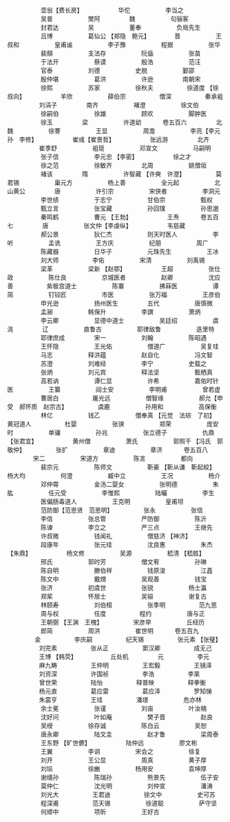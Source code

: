 <!-- { "loadSidebar": true } -->
　　 　　　 壶翁【费长房】
　　 　　　 华佗
　　 　　　 李当之
　　 　　　 吴普
　　 　　　 樊阿
　　 　　 魏
　　 　　　 句骊客
　　 　　　 封君达
　　 　　 吴
　　 　　　 董奉
　　 　　　 负局先生
　　 　　　 吕博
　　 　　　 葛仙公 【郑隐　鲍元】　　 　　 晋
　　 　　　 王叔和
　　 　　　 皇甫谧
　　 　　　 李子豫
　　 　　　 程据
　　 　　　 张华
　　 　　　 裴頠
　　 　　　 支法存
　　 　　　 阮偘
　　 　　　 张苗
　　 　　　 于法开
　　 　　　 蔡谟
　　 　　　 殷浩
　　 　　　 范汪
　　 　　　 官泰
　　 　　　 刘德
　　 　　　 史脱
　　 　　　 鄞邵
　　 　　　 殷仲堪
　　 　　　 葛洪
　　 　　　 许逊
　　 　　 南朝宋
　　 　　　 徐熙
　　 　　　 苏家
　　 　　　 徐秋夫
　　　　　  徐道度 【徐叔向】
　　 　　　 羊欣
　　 　　　 薛伯宗
　　　　　  僧深
　　　　　  秦承袓
　　　　　  刘涓子
　　 　　 南齐
　　 　　　 褚澄
　　 　　　 徐文伯
　　 　　　 徐嗣伯
　　 　　　 徐雄
　　 　　　 顾欢
　　 　　　 脚肿医
　　 　　　 徐玉
　　 　　 梁
　　 　　　 许道幼
　　　  卷五百六
　　 　　 北魏
　　 　　　 徐謇
　　 　　　 王显
　　 　　　 周澹
　　 　　　 李亮【李元孙　李修】
　　 　　　 崔彧【崔景哲】
　　 　　　 张远游
　　 　　 北齐
　　　　　  崔季舒
　　 　　　 袓珽
　　 　　　 邓宣文
　　 　　　 马嗣明
　　 　　　 张子信
　　 　　　 李元忠 【李密】
　　 　　　 徐之才
　　 　　　 徐之范
　　 　　　 徐敏齐
　　 　　 北周
　　 　　　 姚僧垣
　　 　　　 褚该
　　 　　 隋
　　 　　　 许智藏 【许奭　许澄】　　 　　　 莫君锡
　　 　　　 巢元方
　　 　　　 杨上善
　　 　　　 全元起
　　 　　　 北山黄公
　　 　　 唐
　　 　　　 许引宗
　　 　　　 宋侠者
　　 　　　 李洞元
　　 　　　 李世绩
　　 　　　 于志宁
　　 　　　 甘伯宗
　　 　　　 甄权
　　 　　　 甄立言
　　 　　　 张宝藏
　　 　　　 孙回璞
　　 　　　 孙思邈
　　 　　　 秦鸣鹤
　　 　　　 曹元 【王勃】
　　 　　　 王焘
　　　  卷五百七
　　 　　 唐
　　 　　　 张文仲【李虔纵】
　　 　　　 韦慈藏
　　 　　　 郝公景
　　 　　　 狄仁杰
　　 　　　 则天时医人
　　 　　　 李听
　　 　　　 孟诜
　　 　　　 王方庆
　　 　　　 纪朋
　　 　　　 周广
　　 　　　 陈藏器
　　 　　　 日华子
　　 　　　 元珠先生
　　 　　　 王冰
　　 　　　 刘大师
　　　　　  李佑
　　 　　　 宋清
　　 　　　 刘禹锡
　　 　　　 梁革
　　 　　　 梁新 【赵鄂】
　　 　　　 王超
　　 　　　 张仕政
　　 　　　 陈仕良
　　 　　　 京城医者
　　 　　　 赵卿
　　 　　　 沈应善
　　　　　  紫极宫道士
　　 　　　 陈寨
　　 　　　 拂菻医
　　 　　　 谭简
　　 　　　 钉铰匠
　　 　　　 市医
　　 　　　 张万福
　　 　　　 王彦伯
　　 　　　 申光逊
　　 　　　 扬州医生
　　 　　 五代
　　 　　　 唐慎微
　　 　　　 孟昶
　　 　　　 韩保升
　　 　　　 李譔
　　 　　　 萧炳
　　 　　　 李云卿
　　 　　　 显德中道士
　　 　　　 吴廷绍
　　 　　　 虞洮
　　 　　 辽
　　 　　　 直鲁古
　　 　　　 耶律敌鲁
　　 　　　 迭里特
　　 　　　 耶律庶成
　　 　　 宋一
　　 　　　 刘翰
　　 　　　 陈昭遇
　　 　　　 王怀隐
　　 　　　 王光佑
　　 　　　 僧道广
　　 　　　 吴复珪
　　 　　　 马志
　　 　　　 释洪蕴
　　 　　　 赵自化
　　 　　　 冯文智
　　 　　　 苏澄
　　 　　　 刘难经
　　 　　　 李宁
　　 　　　 史载之
　　 　　　 张炳
　　 　　　 刘元宾
　　 　　　 释法坚
　　 　　　 甄栖真
　　 　　　 高若讷
　　 　　　 谭仁显
　　 　　　 许希
　　 　　　 嘉佑时针医
　　 　　　 王纂
　　 　　　 阎士安
　　 　　　 李明甫
　　 　　　 曾若虚
　　 　　　 曹居白
　　　　　  屠光远
　　 　　　 僧智缘
　　 　　　 郝允【申受　郝怀质　赵宗古】　　 　　　 虞鹿
　　 　　　 孙用和
　　 　　　 高保衡
　　 　　　 林亿
　　 　　　 钱乙
　　 　　　 僧奉真 【元觉　法琮　了初】　　 　　　 黄冠道人
　　　　　  杜婴
　　 　　　 张骙
　　 　　　 郑荣
　　 　　　 庞安时
　　 　　　 单骧
　　 　　　 孙兆
　　 　　　 张立德子
　　 　　　 仇鼎 【张君宜】
　　 　　　 黄州僧
　　 　　　 萧氏
　　 　　　 郭照干 【冯氏　郭敬仲】　　 　　　 张扩
　　 　　　 章迪
　　 　　　 章济
　　　  卷五百八
　　　　  宋二
　　 　　　 宋道方
　　 　　　 陈言
　　 　　　 都向
　　 　　　 裴宗元
　　 　　　 陈师文
　　 　　　 靳豪 【靳从谦　靳起蛟】　　 　　　 杨大均
　　 　　　 何澄
　　 　　　 臧中立
　　 　　　 王况
　　 　　　 杨介
　　 　　　 邓仲霄
　　 　　　 金汤二婴女
　　 　　　 张明德
　　 　　　 朱肱
　　 　　　 任元受
　　 　　　 李惟熙
　　 　　　 陆曮
　　 　　　 李生
　　 　　　 医偏肠毒道人
　　 　　　 王克明
　　 　　　 皇甫坦
　　 　　　 范防御【范思贤　范思明】　　 　　　 张永
　　 　　　 张信
　　 　　　 李信
　　 　　　 张总管
　　 　　　 严防御
　　 　　　 陈沂
　　 　　　 陈谏
　　 　　　 李立之
　　 　　　 严三点
　　 　　　 王继先
　　 　　　 许叔微
　　 　　　 钱闻礼
　　 　　　 僧慈济 【神济】
　　 　　　 段康年
　　 　　　 张元珪
　　 　　　 沈良惠
　　 　　　 朱杰【朱鼎】
　　 　　　 杨文修
　　 　　　 吴源
　　 　　　 嵇清 【嵇胜】
　　 　　　 邢氏
　　 　　　 郭时芳
　　 　　　 僧文宥
　　 　　　 孙琳
　　 　　　 陈自明
　　 　　　 滕伯祥
　　 　　　 钱原浚
　　 　　　 江嚞
　　 　　　 陈文中
　　 　　　 戴煟
　　 　　　 吴观善
　　 　　　 钱宝
　　 　　　 张济
　　 　　　 初虞世
　　 　　　 张锐
　　 　　　 杨士瀛
　　 　　　 郑桨
　　 　　　 怀居士
　　 　　　 吴镕
　　 　　　 谢复古
　　 　　　 林颐寿
　　 　　　 刘伯桓
　　 　　　 张季明
　　　　　  范九思
　　 　　　 周与权
　　 　　　 任度
　　　　　  程约
　　 　　　 唐与正
　　 　　　 王朝弼 【王渊　王槐】　　 　　　 宋彦举
　　 　　　 丘经历
　　 　　　 郎简
　　 　　　 周洪
　　 　　　 崔世明
　　　  卷五百九
　　 　　 金
　　　　　  李庆嗣
　　　　　  纪天锡
　　　　　  张元素 【张璧】
　　　　　  刘完素
　　　　　  张从正
　　　　　  窦汉卿
　　　　　  成无己
　　　　　  王博 【韩荧】
　　　　　  丘处机
　　 　　 元
　　　　　  李元
　　　　　  麻九畴
　　　　　  王仲明
　　　　　  王宏毅
　　　　　  王镜泽
　　　　　  刘资深
　　　　　  许国祯
　　　　　  李浩
　　　　　  李杲
　　　　　  曾世荣
　　　　　  陆怡
　　　　　  释普映
　　　　　  释拳衡
　　　　　  杨元直
　　　　　  葛应雷
　　　　　  葛应泽
　　　　　  罗知悌
　　　　　  朱震亨
　　　　　  王珪
　　　　　  潘璟
　　 　　　 危亦林
　　 　　　 余士冕
　　 　　　 张谨
　　 　　　 刘亩
　　 　　　 叶汝楠
　　 　　　 沈好问
　　 　　　 叶如庵
　　 　　　 樊子晋
　　 　　　 赵良
　　 　　　 吴绶
　　 　　　 徐存诚
　　 　　　 陈白云
　　 　　　 吴恕
　　 　　　 唐永卿
　　 　　　 陆文圭
　　 　　　 赵才鲁
　　 　　　 梁周泰
　　 　　　 王东野 【旷世儦】
　　 　　　 陆仲远
　　 　　　 廖文彬
　　 　　　 王翼
　　 　　　 李诇
　　 　　　 宋会之
　　 　　　 徐复
　　 　　　 刘开
　　 　　　 王公显
　　 　　　 周真
　　 　　　 黄子厚
　　 　　　 刘埙
　　 　　　 徐豳
　　 　　　 杨用安
　　 　　　 袁坤厚
　　 　　　 谢缙孙
　　 　　　 陈瑞孙
　　 　　　 熊景先
　　 　　　 伍子安
　　 　　　 莫仲仁
　　 　　　 沈光明
　　 　　　 刘仲宣
　　 　　　 潘涛
　　 　　　 刘光大
　　　　　  王君迪
　　　　　  徐文中
　　 　　　 史可苏
　　 　　　 程深甫
　　　　　  范天锡
　　 　　　 徐道聪
　　 　　　 萨守坚
　　 　　　 何顺中
　　 　　　 项昕
　　 　　　 王好古
